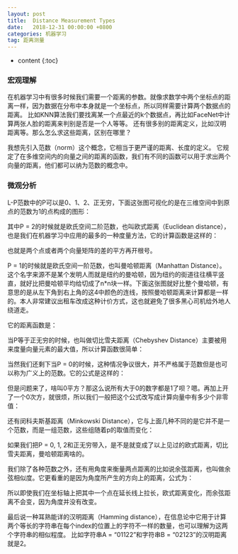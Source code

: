 ```yaml
---
layout: post
title:  Distance Measurement Types
date:   2018-12-31 00:00:00 +0800
categories: 机器学习
tag: 距离测量
---
```


* content
{:toc}


### 宏观理解
在机器学习中有很多时候我们需要一个距离的参数。就像求数学中两个坐标点的距离一样，因为数据在分布中本身就是一个坐标点，所以同样需要计算两个数据点的距离。
比如KNN算法我们要找离某一个点最近的k个数据点，再比如FaceNet中计算两张人脸的距离来判别是否是一个人等等。
还有很多别的距离定义，比如汉明距离等。那么怎么求这些距离，区别在哪里？

我想先引入范数（norm）这个概念，它相当于更严谨的距离、长度的定义。
它规定了在多维空间内的向量之间的距离的函数，我们有不同的函数可以用于求出两个向量的距离，他们都可以纳为范数的概念中。

### 微观分析
L-P范数中的P可以是0、1、2、正无穷，下面这张图可视化的是在三维空间中到原点的范数为1的点构成的图形：



其中P = 2的时候就是欧氏空间二阶范数，也叫欧式距离（Euclidean distance），也是我们在机器学习中应用的最多的一种度量方法，它的计算函数是这样的：


也就是两个点或者两个向量矩阵的差的平方再开根号。

P = 1的时候就是欧氏空间一阶范数，也叫曼哈顿距离（Manhattan Distance）。这个名字来源不是某个发明人而就是纽约的曼哈顿，因为纽约的街道往往横平竖直，就好比把曼哈顿平均给切成了n*n块一样。下面这张图就好比整个曼哈顿，有意思的是从左下角到右上角的这4中颜色的连线，按照曼哈顿距离来计算都是一样的。本人非常建议出租车改成这种计价方式，这也就避免了很多黑心司机给外地人绕道走。


它的距离函数是：



当P等于正无穷的时候，也叫做切比雪夫距离（Chebyshev Distance）主要被用来度量向量元素的最大值，所以计算函数很简单：


当然我们还剩下当P = 0的时候，这种情况争议很大，并不严格属于范数但是也可以称为广义上的范数。它的公式是这样的：


但是问题来了，啥叫0平方？那这么说所有大于0的数字都是1了呗？嗯。再加上开了一个0次方，就很烦，所以我们一般把这个公式改写成计算向量中有多少个非零值：



还有闵科夫斯基距离（Minkowski Distance），它与上面几种不同的是它并不是一个范数，而是一组范数，这些组随着p的取值而变化：


如果我们把P = 0, 1, 2和正无穷带入，是不是就变成了以上见过的欧式距离，切比雪夫距离，曼哈顿距离啥的。

我们除了各种范数之外，还有用角度来衡量两点距离的比如说余弦距离，也叫做余弦相似度。它更看重的是因为角度所产生的方向上的距离，公式为：


所以即使我们在坐标轴上把其中一个点在延长线上拉长，欧式距离变化，而余弦距离不会变，因为角度并没有改变。

最后说一种耳熟能详的汉明距离（Hamming distance），在信息论中它用于计算两个等长的字符串在每个index的位置上的字符不一样的数量，也可以理解为这两个字符串的相似程度。
比如字符串A = “01122”和字符串B = “02123”的汉明距离就是2。
